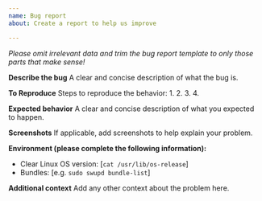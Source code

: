 ```yaml
---
name: Bug report
about: Create a report to help us improve

---
```


*Please omit irrelevant data and trim the bug report template to only those parts that make sense!*

**Describe the bug**
A clear and concise description of what the bug is.

**To Reproduce**
Steps to reproduce the behavior:
1. 
2. 
3. 
4. 

**Expected behavior**
A clear and concise description of what you expected to happen.

**Screenshots**
If applicable, add screenshots to help explain your problem.

**Environment (please complete the following information):**
 - Clear Linux OS version: [`cat /usr/lib/os-release`]
 - Bundles: [e.g. `sudo swupd bundle-list`]

**Additional context**
Add any other context about the problem here.
